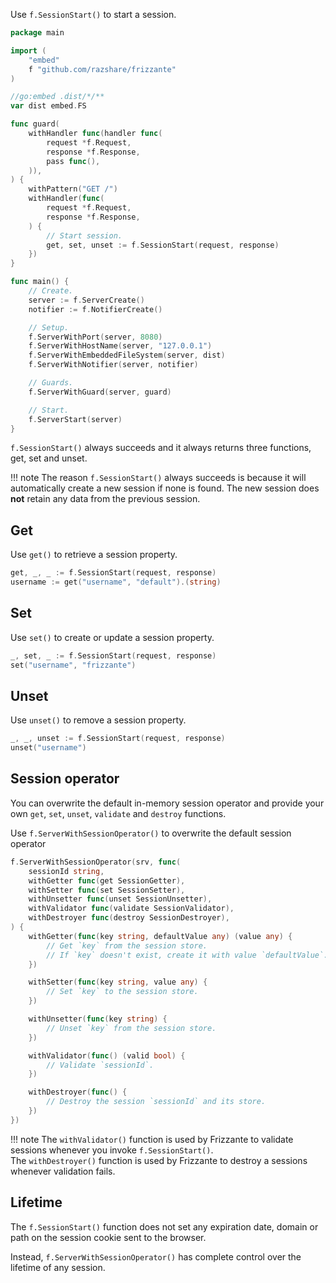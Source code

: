 Use `f.SessionStart()` to start a session.

```go
package main

import (
	"embed"
	f "github.com/razshare/frizzante"
)

//go:embed .dist/*/**
var dist embed.FS

func guard(
	withHandler func(handler func(
		request *f.Request,
		response *f.Response,
		pass func(),
	)),
) {
    withPattern("GET /")
    withHandler(func(
        request *f.Request,
        response *f.Response,
    ) {
        // Start session.
        get, set, unset := f.SessionStart(request, response)
    })
}

func main() {
	// Create.
	server := f.ServerCreate()
	notifier := f.NotifierCreate()

	// Setup.
	f.ServerWithPort(server, 8080)
	f.ServerWithHostName(server, "127.0.0.1")
	f.ServerWithEmbeddedFileSystem(server, dist)
	f.ServerWithNotifier(server, notifier)

	// Guards.
	f.ServerWithGuard(server, guard)

	// Start.
	f.ServerStart(server)
}
```

`f.SessionStart()` always succeeds and it always returns three functions, get, set and unset.

!!! note
    The reason `f.SessionStart()` always succeeds is because it will automatically create a new session if none is found. The new session does **not** retain any data from the previous session.

## Get

Use `get()` to retrieve a session property.

```go
get, _, _ := f.SessionStart(request, response)
username := get("username", "default").(string)
```

## Set

Use `set()` to create or update a session property.

```go
_, set, _ := f.SessionStart(request, response)
set("username", "frizzante")
```

## Unset

Use `unset()` to remove a session property.

```go
_, _, unset := f.SessionStart(request, response)
unset("username")
```

## Session operator

You can overwrite the default in-memory session operator and provide 
your own `get`, `set`, `unset`, `validate` and `destroy` functions.

Use `f.ServerWithSessionOperator()` to overwrite the default session operator

```go
f.ServerWithSessionOperator(srv, func(
    sessionId string,
    withGetter func(get SessionGetter),
    withSetter func(set SessionSetter),
    withUnsetter func(unset SessionUnsetter),
    withValidator func(validate SessionValidator),
    withDestroyer func(destroy SessionDestroyer),
) {
    withGetter(func(key string, defaultValue any) (value any) {
        // Get `key` from the session store.
        // If `key` doesn't exist, create it with value `defaultValue`.
    })

    withSetter(func(key string, value any) {
        // Set `key` to the session store.
    })

    withUnsetter(func(key string) {
        // Unset `key` from the session store.
    })

    withValidator(func() (valid bool) {
        // Validate `sessionId`.
    })

    withDestroyer(func() {
        // Destroy the session `sessionId` and its store.
    })
})
```

!!! note
    The `withValidator()` function is used by Frizzante to validate sessions whenever you invoke `f.SessionStart()`.
    <br/>
    The `withDestroyer()` function is used by Frizzante to destroy a sessions whenever validation fails.

## Lifetime

The `f.SessionStart()` function does not set any expiration date, domain or path on the session cookie sent to the browser.

Instead, `f.ServerWithSessionOperator()` has complete control over the lifetime of any session.